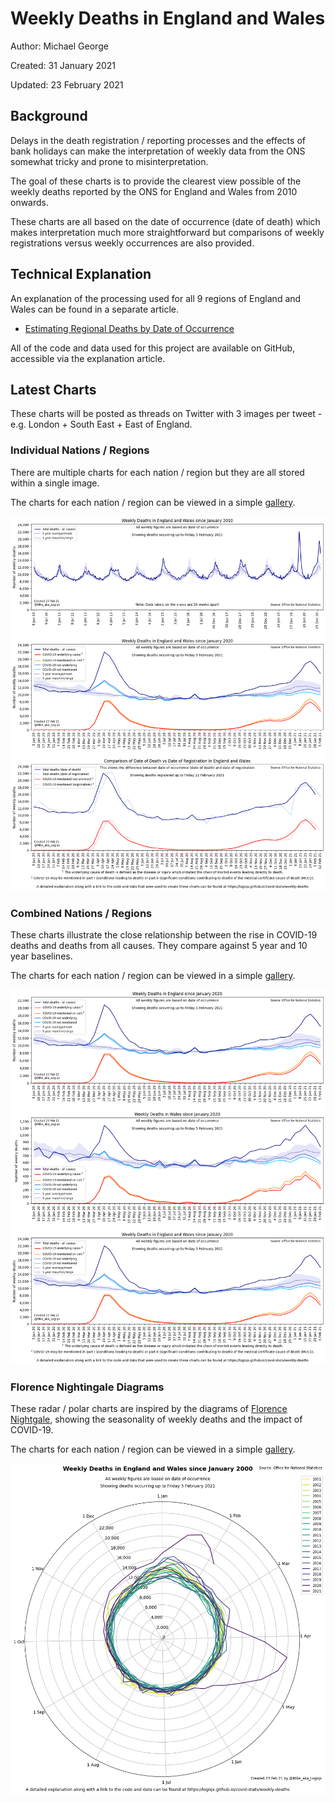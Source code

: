 # Weekly Deaths in England and Wales

Author: Michael George

Created: 31 January 2021

Updated: 23 February 2021



## Background

Delays in the death registration / reporting processes and the effects of bank holidays can make the interpretation of weekly data from the ONS somewhat tricky and prone to misinterpretation.

The goal of these charts is to provide the clearest view possible of the weekly deaths reported by the ONS for England and Wales from 2010 onwards.

These charts are all based on the date of occurrence (date of death) which makes interpretation much more straightforward but comparisons of weekly registrations versus weekly occurrences are also provided.



## Technical Explanation

An explanation of the processing used for all 9 regions of England and Wales can be found in a separate article.

- [Estimating Regional Deaths by Date of Occurrence](../estimating-regional-occurrences/README.md)

All of the code and data used for this project are available on GitHub, accessible via the explanation article.



## Latest Charts

These charts will be posted as threads on Twitter with 3 images per tweet - e.g. London + South East + East of England.



### Individual Nations / Regions

There are multiple charts for each nation / region but they are all stored within a single image.

The charts for each nation / region can be viewed in a simple [gallery](regions.html).

[![England and Wales](england_wales.png)](regions.html#&gid=1&pid=3)



### Combined Nations / Regions

These charts illustrate the close relationship between the rise in COVID-19 deaths and deaths from all causes. They compare against 5 year and 10 year baselines.

The charts for each nation / region can be viewed in a simple [gallery](regions_alt.html).

[![England and Wales](5_years_4.png)](regions_alt.html#&gid=1&pid=4)




### Florence Nightingale Diagrams

These radar / polar charts are inspired by the diagrams of [Florence Nightgale](https://www.florence-nightingale.co.uk/coxcomb-diagram-1858/), showing the seasonality of weekly deaths and the impact of COVID-19.

The charts for each nation / region can be viewed in a simple [gallery](regions_polar.html).

[![England and Wales](england_wales_polar.png)](regions_polar.html#&gid=1&pid=3)


